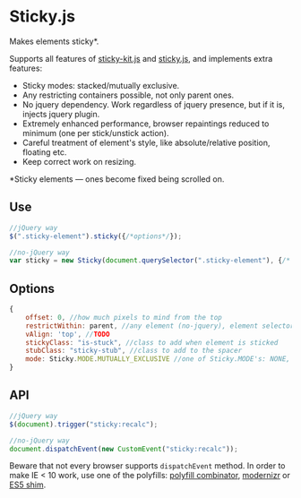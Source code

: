 # Sticky.js

Makes elements sticky*.

Supports all features of [sticky-kit.js](https://github.com/leafo/sticky-kit) and [sticky.js](https://github.com/garand/sticky), and 
implements extra features:

* Sticky modes: stacked/mutually exclusive.
* Any restricting containers possible, not only parent ones.
* No jquery dependency. Work regardless of jquery presence, but if it is, injects jquery plugin.
* Extremely enhanced performance, browser repaintings reduced to minimum (one per stick/unstick action).
* Careful treatment of element's style, like absolute/relative position, floating etc.
* Keep correct work on resizing.

*Sticky elements — ones become fixed being scrolled on.

## Use

```js
//jQuery way
$(".sticky-element").sticky({/*options*/});

//no-jQuery way
var sticky = new Sticky(document.querySelector(".sticky-element"), {/* options */});
```

## Options

```js
{
	offset: 0, //how much pixels to mind from the top
	restrictWithin: parent, //any element (no-jquery), element selector or bounding box like {top: 0, bottom: 100}
	vAlign: 'top', //TODO
	stickyClass: "is-stuck", //class to add when element is sticked
	stubClass: "sticky-stub", //class to add to the spacer
	mode: Sticky.MODE.MUTUALLY_EXCLUSIVE //one of Sticky.MODE's: NONE, STACKED, MUTUALLY_EXCLUSIVE
}
```

## API

```js
//jQuery way
$(document).trigger("sticky:recalc");

//no-jQuery way
document.dispatchEvent(new CustomEvent("sticky:recalc"));
```

Beware that not every browser supports `dispatchEvent` method. In order to make IE < 10 work, use one of the polyfills: [polyfill combinator](https://github.com/jonathantneal/polyfill), [modernizr](https://github.com/Modernizr/Modernizr) or [ES5 shim](https://github.com/termi/ES5-DOM-SHIM).